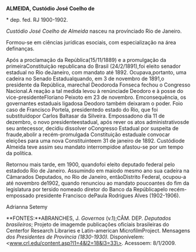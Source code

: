 **ALMEIDA, Custódio José Coelho de**

\* dep. fed. RJ 1900-1902.

*Custódio José Coelho de Almeida* nasceu na provínciado Rio de Janeiro.

Formou-se em ciências jurídicas esociais, com especialização na área
definanças.

Após a proclamação da República(15/11/1889) e a promulgação da
primeiraConstituição republicana do Brasil (24/2/1891),foi eleito
senador estadual no Rio deJaneiro, com mandato até 1892.
Ocupava,portanto, uma cadeira no Senado Estadualquando, em 3 de novembro
de 1891,o presidente da República, marechal Deodoroda Fonseca fechou o
Congresso Nacional.A reação a tal medida levou à renúnciade Deodoro e à
posse do vice-presidenteFloriano Peixoto em 23 de novembro.
Emconsequência, os governantes estaduais ligadosa Deodoro também
deixaram o poder. Foio caso de Francisco Portela, presidentedo estado do
Rio, que foi substituídopor Carlos Baltasar da Silveira. Empossadono dia
11 de dezembro, o novo presidenteestadual, após rever os atos
administrativosde seu antecessor, decidiu dissolver oCongresso Estadual
por suspeita de fraude,abolir a recém-promulgada Constituição estaduale
convocar eleições para uma nova Constituinteem 31 de janeiro de 1892.
Custódiode Almeida teve assim seu mandato interrompidoe afastou-se por
um tempo da política.

Retornou mais tarde, em 1900, quandofoi eleito deputado federal pelo
estadodo Rio de Janeiro. Assumindo em maiodo mesmo ano sua cadeira na
Câmarados Deputados, no Rio de Janeiro, entãoDistrito Federal, ocupou-a
até novembro de1902, quando renunciou ao mandato poucoantes do fim da
legislatura por tersido nomeado diretor do Banco da Repúblicapelo
recém-empossado presidente Francisco dePaula Rodrigues Alves
(1902-1906).

Adrianna Setemy

**FONTES:**ABRANCHES, J. *Governos* (v.1);CÂM. DEP. *Deputados
brasileiros*; Projeto de imagemde publicações oficiais brasileiras do
Centerfor Research Libraries e Latin-american MicrofilmProject.
Mensagens *dos Presidentes de Província (1830-1930).* Disponívelem:
\<www.crl.edu/content.asp?l1=4&l2=18&l3=33\>. Acessoem: 8/1/2009.
